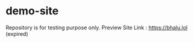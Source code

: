 # demo-site
Repository is for testing purpose only.
Preview Site Link : https://bhalu.lol (expired)
